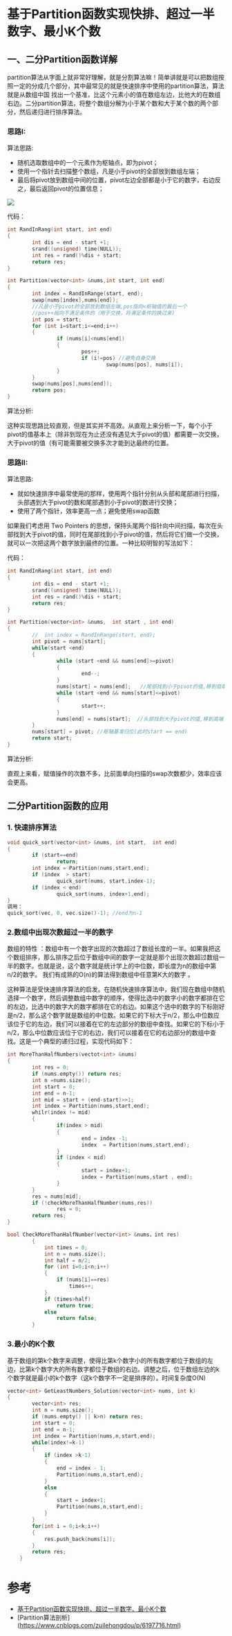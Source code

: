 # 基于Partition函数实现快排、超过一半数字、最小K个数

##  一、二分Partition函数详解

partition算法从字面上就非常好理解，就是分割算法嘛！简单讲就是可以把数组按照一定的分成几个部分，其中最常见的就是快速排序中使用的partition算法，算法就是从数组中国
找出一个基准，比这个元素小的值在数组左边，比他大的在数组右边。二分partition算法，将整个数组分解为小于某个数和大于某个数的两个部分，然后递归进行排序算法。


### 思路I:

算法思路:

  - 随机选取数组中的一个元素作为枢轴点，即为pivot；
  - 使用一个指针去扫描整个数组，凡是小于pivot的全部放到数组左端；
  - 最后将pivot放到数组中间的位置，pivot左边全部都是小于它的数字，右边反之，最后返回pivot的位置信息；
  
  ![](https://github.com/bryceustc/CodingInterviews/blob/master/KLeastNumbers/Images/Partition.png)
  
  
代码：
```c++
int RandInRang(int start, int end)
{
        int dis = end - start +1;
        srand((unsigned) time(NULL));
        int res = rand()%dis + start;
        return res;
}

int Partition(vector<int> &nums,int start, int end)
{
        int index = RandInRange(start, end);
        swap(nums[index],nums[end]);
        //凡是小于pivot的全部放到数组左端,pos指向<枢轴值的最后一个
        //pos++指向不满足条件的（用于交换，将满足条件的换过来)
        int pos = start;
        for (int i=start;i<=end;i++)
        {
                if (nums[i]<nums[end])
                {
                        pos++;
                        if (i!=pos) //避免自身交换
                                swap(nums[pos], nums[i]);
                }
        }
        swap(nums[pos],nums[end]);
        return pos;
}
```
算法分析:

这种实现思路比较直观，但是其实并不高效。从直观上来分析一下，每个小于pivot的值基本上（除非到现在为止还没有遇见大于pivot的值）都需要一次交换，大于pivot的值（有可能需要被交换多次才能到达最终的位置。


### 思路II:

算法思路:

  - 就如快速排序中最常使用的那样，使用两个指针分别从头部和尾部进行扫描，头部遇到大于pivot的数和尾部遇到小于pivot的数进行交换；
  - 使用了两个指针，效率更高一点；避免使用swap函数

如果我们考虑用 Two Pointers 的思想，保持头尾两个指针向中间扫描，每次在头部找到大于pivot的值，同时在尾部找到小于pivot的值，然后将它们做一个交换，就可以一次把这两个数字放到最终的位置。一种比较明智的写法如下：

代码：
```c++
int RandInRang(int start, int end)
{
        int dis = end - start +1;
        srand((unsigned) time(NULL));
        int res = rand()%dis + start;
        return res;
}

int Partition(vector<int> &nums,  int start , int end)
{
        //  int index = RandInRange(start, end);
        int pivot = nums[start];
        while(start <end)
        {
                while (start <end && nums[end]>=pivot)
                {
                        end--;
                }
                nums[start] = nums[end];   //尾部找到小于pivot的值,移到低端
                while (start <end && nums[start]<=pivot)
                {
                        start++;
                }
                nums[end] = nums[start];  //头部找到大于pivot的值,移到高端
        }
        nums[start] = pivot; //枢轴基准归位(此时start == end)
        return start;
}
```
算法分析:

直观上来看，赋值操作的次数不多，比前面单向扫描的swap次数都少，效率应该会更高。

##  二分Partition函数的应用

### 1. 快速排序算法
```c++
void quick_sort(vector<int> &nums, int start,  int end)
{
        if (start==end)
                return;
        int index = Partition(nums,start,end);
        if (index  > start)
                quick_sort(nums, start,index-1);
        if (index < end)
                quick_sort(nums, index+1,end);      
}
调用：
quick_sort(vec, 0, vec.size()-1); //end为n-1
```


### 2.数组中出现次数超过一半的数字
数组的特性 ：数组中有一个数字出现的次数超过了数组长度的一半。如果我把这个数组排序，那么排序之后位于数组中间的数字一定就是那个出现次数超过数组一半的数字。也就是说，这个数字就是统计学上的中位数，即长度为n的数组中第n/2的数字。 我们有成熟的O(n)的算法得到数组中任意第K大的数字 。

这种算法是受快速排序算法的启发。在随机快速排序算法中，我们现在数组中随机选择一个数字，然后调整数组中数字的顺序，使得比选中的数字小的数字都排在它的左边，比选中的数字大的数字都排在它的右边。如果这个选中的数字的下标刚好是n/2，那么这个数字就是数组的中位数。如果它的下标大于n/2，那么中位数应该位于它的左边，我们可以接着在它的左边部分的数组中查找。如果它的下标小于n/2，那么中位数应该位于它的右边，我们可以接着在它的右边部分的数组中查找。这是一个典型的递归过程，实现代码如下：
```c++
int MoreThanHalfNumbers(vectot<int> &nums)
{
        int res = 0;
        if (nums.empty()) return res;
        int n =nums.size();
        int start = 0;
        int end = n-1;
        int mid = start + (end-start)>>1;
        int index = Partition(nums,start,end);
        whilr(index != mid)
        {
                if(index > mid)
                {
                        end = index -1;
                        index  = Partition(nums,start,end);
                }
                if (index < mid)
                {
                        start = index+1;
                        index = Partition(nums,start , end);
                }
        }
        res = nums[mid];
        if (!checkMoreThanHalfNumber(nums,res))
                res = 0;  
        return res;
}

bool CheckMoreThanHalfNumber(vector<int> &nums，int res)
        {
            int times = 0;
            int n = nums.size();
            int half = n/2;
            for (int i=0;i<n;i++)
            {
                if (nums[i]==res)
                    times++;
            }
            if (times>half)
                return true;
            else
                return false;
        }
```


### 3.最小的K个数
基于数组的第k个数字来调整，使得比第k个数字小的所有数字都位于数组的左边，比第k个数字大的所有数字都位于数组的右边。调整之后，位于数组左边的k个数字就是最小的k个数字（这k个数字不一定是排序的）。时间复杂度O(N)
```c++
vector<int> GetLeastNumbers_Solution(vector<int> nums, int k) 
{
        vector<int> res;
        int n = nums.size();
        if (nums.empty() || k>n) return res; 
        int start = 0;
        int end = n-1;
        int index = Partition(nums,n,start,end);
        while(index!=k-1)
        {
            if (index >k-1)
            {
                end = index - 1;
                Partition(nums,n,start,end);
            }
            else
            {
                start = index+1;
                Partition(nums,n,start,end);
            }
        }
        for(int i = 0;i<k;i++)
        {
            res.push_back(nums[i]);
        }
        return res;
    }
```
# 参考

  -  [基于Partition函数实现快排、超过一半数字、最小K个数](https://www.cnblogs.com/zuilehongdou/p/6197716.html)
  - [Partition算法剖析] (https://www.cnblogs.com/zuilehongdou/p/6197716.html)
